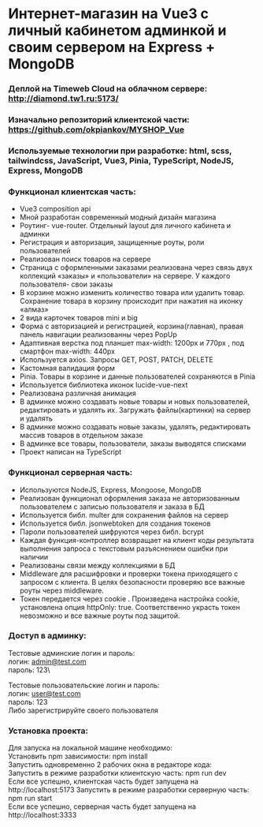 # Интернет-магазин на  Vue3 с личный кабинетом админкой  и своим сервером на Express + MongoDB

### Деплой на Timeweb Cloud на облачном сервере: http://diamond.tw1.ru:5173/
### Изначально репозиторий клиентской части:  https://github.com/okpiankov/MYSHOP_Vue 

###  Используемые технологии при разработке: html, scss, tailwindcss, JavaScript, Vue3, Pinia, TypeScript, NodeJS, Express, MongoDB

### Функционал клиентская часть:
- Vue3 composition api
- Мной разработан современный модный дизайн магазина
- Роутинг- vue-router. Отдельный layout для личного кабинета и админки
- Регистрация и авторизация, защищенные роуты, роли пользователей
- Реализован поиск товаров на сервере
- Страница с оформленными заказами реализована через связь двух  коллекций «заказы» и «пользователи» на сервере. У каждого пользователя- свои заказы
- В корзине можно изменить количество товара или удалить товар. Сохранение товара в корзину происходит при нажатия на иконку  «алмаз»
- 2 вида карточек товаров mini и big 
- Форма с авторизацией и регистрацией, корзина(главная), правая панель навигации реализованны через PopUp
- Адаптивная верстка под планшет max-width: 1200px и 770px , под смартфон max-width: 440px
- Используется axios. Запросы GET, POST, PATCH, DELETE
- Кастомная валидация форм
- Pinia. Товары в корзине  и данные пользователей сохраняются в Pinia
- Используется библиотека иконок lucide-vue-next
- Реализована различная анимация
- В админке можно создавать новые товары и новых пользователей, редактировать и удалять их. Загружать файлы(картинки) на сервер и удалять
- В админке можно создавать новые заказы, удалять, редактировать массив товаров в отдельном заказе
- В админке все товары, пользователи, заказы выводятся списками
- Проект написан на TypeScript

### Функционал серверная  часть:
- Используются  NodeJS, Express, Mongoose, MongoDB
- Реализован функционал оформления заказа не авторизованным пользователем с записью пользователя и заказа в БД
- Используется библ. multer для сохранения файлов на сервер
- Используется библ. jsonwebtoken для создания токенов
- Пароли пользователей шифруются   через библ. bcrypt
- Каждая функция-контроллер возвращает на клиент коды результата выполнения запроса с текстовым разъяснением ошибки при наличии
- Реализованы связи между коллекциями в БД
- Middleware для расшифровки и проверки токена  приходящего с запросом с клиента.  В целях безопасности проверяю все важные  роуты через middleware.
- Токен передается через cookie . Произведена настройка cookie, установлена  опция httpOnly:  true.  Соответственно украсть токен невозможно и все важные роуты под защитой.

### Доступ в админку:
Тестовые админские логин и пароль:\
логин: admin@test.com\
пароль: 123\

Тестовые пользовательские логин и пароль:\
логин: user@test.com\
пароль: 123\
Либо зарегистрируйте своего пользователя

### Установка проекта:
Для запуска на локальной машине необходимо:\
Установить npm зависимости: npm install\
Запустить одновременно 2 рабочих окна в редакторе кода:\
Запустить в режиме разработки клиентскую часть: npm run dev\
Если все успешно, клиентская часть будет запущена на http://localhost:5173
Запустить в режиме разработки серверную часть: npm run start\
Если все успешно, серверная часть будет запущена на http://localhost:3333
